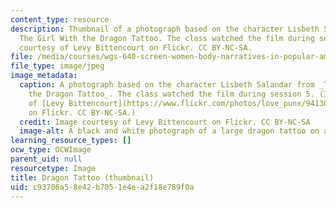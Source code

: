 ```yaml
---
content_type: resource
description: Thumbnail of a photograph based on the character Lisbeth Salandar from
  The Girl With the Dragon Tattoo. The class watched the film during session 5. Image
  courtesy of Levy Bittencourt on Flickr. CC BY-NC-SA.
file: /media/courses/wgs-640-screen-women-body-narratives-in-popular-american-film-spring-2014/c93706a58e42b7051e4ea2f18e789f0a_wgs-640s14-th.jpg
file_type: image/jpeg
image_metadata:
  caption: A photograph based on the character Lisbeth Salandar from _The Girl With
    the Dragon Tattoo_. The class watched the film during session 5. (Image courtesy
    of [Levy Bittencourt](https://www.flickr.com/photos/love_punx/9413071378/sizes/m/)
    on Flickr. CC BY-NC-SA.)
  credit: Image courtesy of Levy Bittencourt on Flickr. CC BY-NC-SA
  image-alt: A black and white photograph of a large dragon tattoo on a woman's back.
learning_resource_types: []
ocw_type: OCWImage
parent_uid: null
resourcetype: Image
title: Dragon Tattoo (thumbnail)
uid: c93706a5-8e42-b705-1e4e-a2f18e789f0a
---
```

